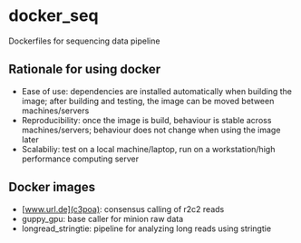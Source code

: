 # docker_seq
 Dockerfiles for sequencing data pipeline

## Rationale for using docker
- Ease of use: dependencies are installed automatically when building the image; after building and testing, the image can be moved between machines/servers
- Reproducibility: once the image is build, behaviour is stable across machines/servers; behaviour does not change when using the image later
- Scalabiliy: test on a local machine/laptop, run on a workstation/high performance computing server

## Docker images
- [www.url.de](c3poa): consensus calling of r2c2 reads
- guppy_gpu: base caller for minion raw data
- longread_stringtie: pipeline for analyzing long reads using stringtie
